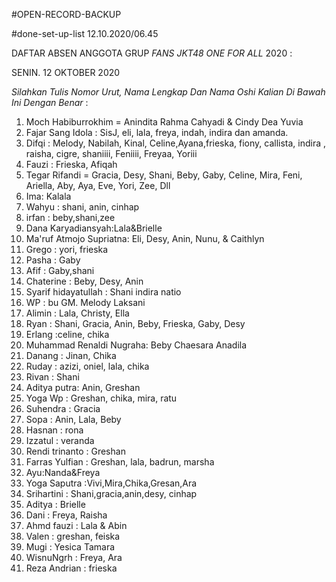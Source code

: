 
#OPEN-RECORD-BACKUP

#done-set-up-list 12.10.2020/06.45

DAFTAR ABSEN ANGGOTA GRUP *FANS JKT48 ONE FOR ALL* 2020 :

SENIN. 12 OKTOBER 2020

_Silahkan Tulis Nomor Urut, Nama Lengkap Dan Nama Oshi Kalian Di Bawah Ini Dengan Benar_ :

01. Moch Habiburrokhim = Anindita Rahma Cahyadi & Cindy Dea Yuvia
02. Fajar Sang Idola : SisJ, eli, lala, freya, indah, indira dan amanda.
03. Difqi : Melody, Nabilah, Kinal, Celine,Ayana,frieska, fiony, callista, indira , raisha, cigre, shaniiii, Feniiii, Freyaa, Yoriii
04. Fauzi : Frieska, Afiqah
05. Tegar Rifandi = Gracia, Desy, Shani, Beby, Gaby, Celine, Mira, Feni, Ariella, Aby, Aya, Eve, Yori,  Zee, Dll
06. Ima: Kalala
07. Wahyu : shani, anin, cinhap
08. irfan : beby,shani,zee
09. Dana Karyadiansyah:Lala&Brielle
10. Ma'ruf Atmojo Supriatna: Eli, Desy, Anin, Nunu, & Caithlyn
11. Grego : yori, frieska
12. Pasha : Gaby
13. Afif : Gaby,shani
14. Chaterine : Beby, Desy, Anin
15. Syarif hidayatullah : Shani indira natio
16. WP : bu GM. Melody Laksani
17. Alimin : Lala, Christy, Ella
18. Ryan : Shani, Gracia, Anin, Beby, Frieska, Gaby, Desy
19. Erlang :celine, chika
20. Muhammad Renaldi Nugraha: Beby Chaesara Anadila
21. Danang : Jinan, Chika
22. Ruday : azizi, oniel, lala, chika
23. Rivan : Shani
24. Aditya putra: Anin, Greshan
25. Yoga Wp : Greshan, chika, mira, ratu
26. Suhendra : Gracia
27. Sopa : Anin, Lala, Beby
28. Hasnan : rona
29. Izzatul : veranda 
30. Rendi trinanto : Greshan
31. Farras Yulfian : Greshan, lala, badrun, marsha
32. Ayu:Nanda&Freya
33. Yoga Saputra :Vivi,Mira,Chika,Gresan,Ara
34. Srihartini : Shani,gracia,anin,desy, cinhap
35. Aditya : Brielle
36. Dani : Freya, Raisha
37. Ahmd fauzi : Lala & Abin
38. Valen : greshan, feiska 
39. Mugi : Yesica Tamara
40. WisnuNgrh : Freya, Ara
41. Reza Andrian : frieska

